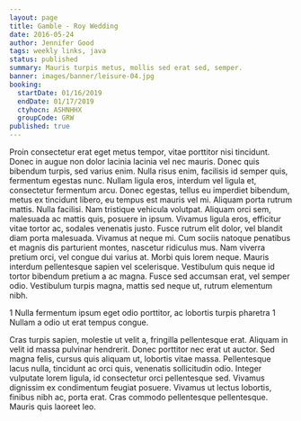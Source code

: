```yaml
---
layout: page
title: Gamble - Roy Wedding
date: 2016-05-24
author: Jennifer Good
tags: weekly links, java
status: published
summary: Mauris turpis metus, mollis sed erat sed, semper.
banner: images/banner/leisure-04.jpg
booking:
  startDate: 01/16/2019
  endDate: 01/17/2019
  ctyhocn: ASHNHHX
  groupCode: GRW
published: true
---
```

Proin consectetur erat eget metus tempor, vitae porttitor nisi tincidunt. Donec in augue non dolor lacinia lacinia vel nec mauris. Donec quis bibendum turpis, sed varius enim. Nulla risus enim, facilisis id semper quis, fermentum egestas nunc. Nullam ligula eros, interdum vel ligula et, consectetur fermentum arcu. Donec egestas, tellus eu imperdiet bibendum, metus ex tincidunt libero, eu tempus est mauris vel mi. Aliquam porta rutrum mattis. Nulla facilisi. Nam tristique vehicula volutpat.
Aliquam orci sem, malesuada ac mattis quis, posuere in ipsum. Vivamus ligula eros, efficitur vitae tortor ac, sodales venenatis justo. Fusce rutrum elit dolor, vel blandit diam porta malesuada. Vivamus at neque mi. Cum sociis natoque penatibus et magnis dis parturient montes, nascetur ridiculus mus. Nam viverra pretium orci, vel congue dui varius at. Morbi quis lorem neque. Mauris interdum pellentesque sapien vel scelerisque. Vestibulum quis neque id tortor bibendum pretium a ac magna. Fusce sed accumsan erat, vel semper odio. Vestibulum turpis magna, mattis sed neque ut, rutrum elementum nibh.

1 Nulla fermentum ipsum eget odio porttitor, ac lobortis turpis pharetra
1 Nullam a odio ut erat tempus congue.

Cras turpis sapien, molestie ut velit a, fringilla pellentesque erat. Aliquam in velit id massa pulvinar hendrerit. Donec porttitor nec erat ut auctor. Sed magna felis, cursus quis aliquam ut, lobortis vitae massa. Pellentesque lacus nulla, tincidunt ac orci quis, venenatis sollicitudin odio. Integer vulputate lorem ligula, id consectetur orci pellentesque sed. Vivamus dignissim ex condimentum feugiat posuere. Vivamus ut lectus lobortis, finibus nibh ac, porta erat. Cras commodo pellentesque pellentesque. Mauris quis laoreet leo.
